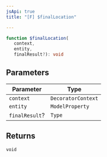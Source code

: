 ```yaml
---
jsApi: true
title: "[F] $finalLocation"

---
```

```ts
function $finalLocation(
   context, 
   entity, 
   finalResult?): void
```

## Parameters

| Parameter | Type |
| ------ | ------ |
| `context` | `DecoratorContext` |
| `entity` | `ModelProperty` |
| `finalResult`? | `Type` |

## Returns

`void`
